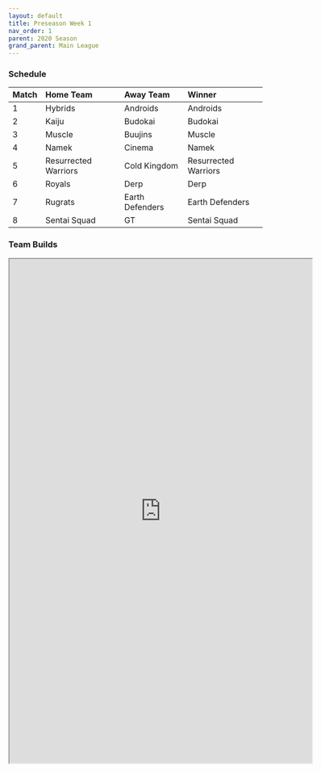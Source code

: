 ```yaml
---
layout: default
title: Preseason Week 1
nav_order: 1
parent: 2020 Season
grand_parent: Main League
---
```

### Schedule

|Match          |  Home Team            | Away Team        | Winner          |
| :-------------| :---------------------| :----------------| :---------------|
| 1             | Hybrids               | Androids         | Androids        |
| 2             | Kaiju                 | Budokai          | Budokai         |
| 3             | Muscle                | Buujins          | Muscle          |
| 4             | Namek                 | Cinema           | Namek           |
| 5             | Resurrected Warriors  | Cold Kingdom     | Resurrected Warriors |
| 6             | Royals                | Derp             | Derp            |
| 7             | Rugrats               | Earth Defenders  | Earth Defenders | 
| 8             | Sentai Squad          | GT               | Sentai Squad    |


### Team Builds 

<iframe width=600 height=1000 scrolling="yes" src="https://docs.google.com/document/d/e/2PACX-1vSyjXB3sVlWgjmcYq1qQ3IeEBfT_h46jFx6Xqa3rP06gwlcaoW5vpIAIscl-JTZKU6g4Fal1plya4lN/pub?embedded=true"></iframe>